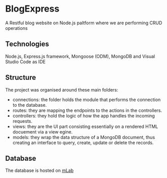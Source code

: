 # BlogExpress
A Restful blog website on Node.js paltform where we are performing CRUD operations

## Technologies
Node.js, Express.js framework, Mongoose (ODM), MongoDB and Visual Studio Code as IDE

## Structure
The project was organised around these main folders:
  * connections: the folder holds the module that performs the connection to the database.
  * routes: they are mapping the endpoints to the actions in the controllers.
  * controllers: they hold the logic of how the app handles the incoming requests.
  * views: they are the UI part consisting essentially on a rendered HTML docuement via a view egine.
  * models: they wrap the data structure of a MongoDB document, thus creating an interface to query, create, update or delete the records.

## Database
The database is hosted on [mLab](https://mlab.com/)
